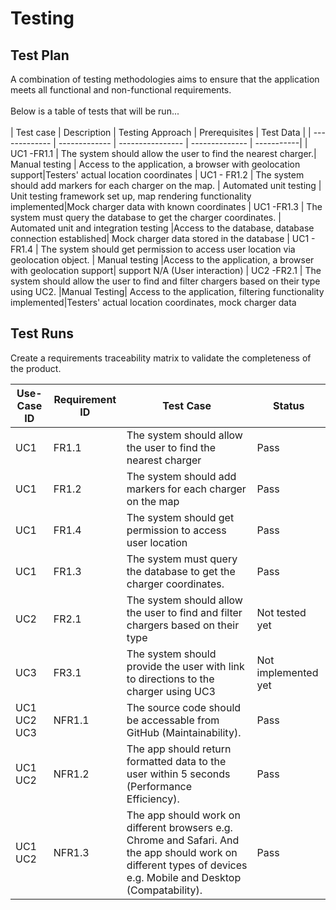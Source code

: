 # Testing

## Test Plan
A combination of testing methodologies aims to ensure that the application meets all functional and non-functional requirements.<br>
<br>
Below is a table of tests that will be run...<br>
<br>
| Test case     | Description   | Testing Approach | Prerequisites  | Test Data  |
| ------------- | ------------- | ---------------- | -------------- | -----------|
| UC1 -FR1.1    | The system should allow the user to find the nearest charger.| Manual testing | Access to the application, a browser with geolocation support|Testers' actual location coordinates
| UC1 - FR1.2   | The system should add markers for each charger on the map. | Automated unit testing  | Unit testing framework set up, map rendering functionality implemented|Mock charger data with known coordinates
| UC1 -FR1.3    | The system must query the database to get the charger coordinates.  | Automated unit and integration testing |Access to the database, database connection established| Mock charger data stored in the database
| UC1 - FR1.4   | The system should get permission to access user location via geolocation object. | Manual testing     |Access to the application, a browser with geolocation support| support	N/A (User interaction)
| UC2 -FR2.1    | The system should allow the user to find and filter chargers based on their type using UC2.  |Manual Testing| Access to the application, filtering functionality implemented|Testers' actual location coordinates, mock charger data
## Test Runs

Create a requirements traceability matrix to validate the completeness of the product.

| Use-Case ID | Requirement ID | Test Case | Status |
|-------------| -------------- | --------- | ------ |
|  UC1            |FR1.1        |The system should allow the user to find the nearest charger|Pass|
|UC1 | FR1.2|The system should add markers for each charger on the map |Pass|
|UC1 | FR1.4|The system should get permission to access user location|Pass|
|UC1 | FR1.3|The system must query the database to get the charger coordinates.|Pass|
|UC2 |FR2.1 |The system should allow the user to find and filter chargers based on their type|Not tested yet|
|UC3 |FR3.1 |The system should provide the user with link to directions to the charger using UC3|Not implemented yet|
|UC1 UC2 UC3 |NFR1.1 |The source code should be accessable from GitHub (Maintainability).|Pass|
|UC1 UC2| NFR1.2|The app should return formatted data to the user within 5 seconds (Performance Efficiency).|Pass|
|UC1 UC2| NFR1.3|The app should work on different browsers e.g. Chrome and Safari. And the app should work on different types of devices e.g. Mobile and Desktop (Compatability).|Pass|



